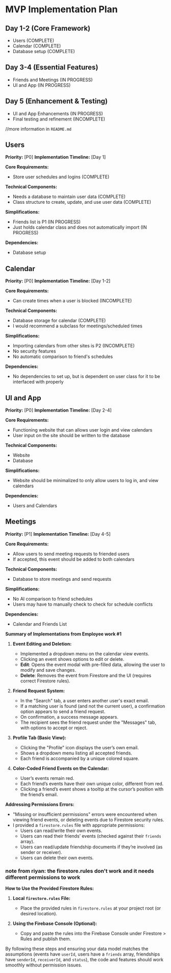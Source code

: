 # MVP Implementation Plan

## Day 1-2 (Core Framework)
- Users  (COMPLETE)
- Calendar (COMPLETE)
- Database setup (COMPLETE)

## Day 3-4 (Essential Features)
- Friends and Meetings (IN PROGRESS)
- UI and App (IN PROGRESS)

## Day 5 (Enhancement & Testing)
- UI and App Enhancements (IN PROGRESS)
- Final testing and refinement (INCOMPLETE)

//more information in `README.md`

## Users

**Priority:** [P0]
**Implementation Timeline:** [Day 1]

**Core Requirements:**
- Store user schedules and logins (COMPLETE)

**Technical Components:**
- Needs a database to maintain user data (COMPLETE)
- Class structure to create, update, and use user data (COMPLETE)

**Simplifications:**
- Friends list is P1 (IN PROGRESS)
- Just holds calendar class and does not automatically import (IN PROGRESS)

**Dependencies:**
- Database setup


## Calendar

**Priority:** [P0]
**Implementation Timeline:** [Day 1-2]

**Core Requirements:**
- Can create times when a user is blocked (INCOMPLETE)

**Technical Components:**
- Database storage for calendar (COMPLETE)
- I would recommend a subclass for meetings/scheduled times

**Simplifications:**
- Importing calendars from other sites is P2 (INCOMPLETE)
- No security features
- No automatic comparison to friend's schedules

**Dependencies:**
- No dependencies to set up, but is dependent on user class for it to be interfaced with properly



## UI and App

**Priority:** [P0]
**Implementation Timeline:** [Day 2-4]

**Core Requirements:**
- Functioning website that can allows user login and view calendars
- User input on the site should be written to the database

**Technical Components:**
- Website
- Database

**Simplifications:**
- Website should be minimalized to only allow users to log in, and view calendars

**Dependencies:**
- Users and Calendars



## Meetings

**Priority:** [P1]
**Implementation Timeline:** [Day 4-5]

**Core Requirements:**
- Allow users to send meeting requests to friended users
- If accepted, this event should be added to both calendars

**Technical Components:**
- Database to store meetings and send requests

**Simplifications:**
- No AI comparison to friend schedules
- Users may have to manually check to check for schedule conflicts

**Dependencies:**
- Calendar and Friends List


**Summary of Implementations from Employee work #1**

1. **Event Editing and Deletion:**
   - Implemented a dropdown menu on the calendar view events.
   - Clicking an event shows options to edit or delete.
   - **Edit**: Opens the event modal with pre-filled data, allowing the user to modify and save changes.
   - **Delete**: Removes the event from Firestore and the UI (requires correct Firestore rules).

2. **Friend Request System:**
   - In the "Search" tab, a user enters another user's exact email.
   - If a matching user is found (and not the current user), a confirmation option appears to send a friend request.
   - On confirmation, a success message appears.
   - The recipient sees the friend request under the "Messages" tab, with options to accept or reject.

3. **Profile Tab (Basic View):**
   - Clicking the "Profile" icon displays the user’s own email.
   - Shows a dropdown menu listing all accepted friends.
   - Each friend is accompanied by a unique colored square.

4. **Color-Coded Friend Events on the Calendar:**
   - User’s events remain red.
   - Each friend’s events have their own unique color, different from red.
   - Clicking a friend’s event shows a tooltip at the cursor’s position with the friend’s email.

**Addressing Permissions Errors:**
- "Missing or insufficient permissions" errors were encountered when viewing friend events, or deleting events due to Firestore security rules.
- I provided a `firestore.rules` file with appropriate permissions:
  - Users can read/write their own events.
  - Users can read their friends’ events (checked against their `friends` array).
  - Users can read/update friendship documents if they’re involved (as sender or receiver).
  - Users can delete their own events.
### note from riyan: the firestore.rules don't work and it needs different permissions to work
  
**How to Use the Provided Firestore Rules:**
1. **Local `firestore.rules` File:**
   - Place the provided rules in `firestore.rules` at your project root (or desired location).

2. **Using the Firebase Console (Optional):**
   - Copy and paste the rules into the Firebase Console under Firestore > Rules and publish them.

By following these steps and ensuring your data model matches the assumptions (events have `userId`, users have a `friends` array, friendships have `senderId`, `receiverId`, and `status`), the code and features should work smoothly without permission issues.
